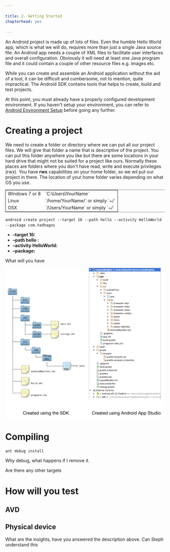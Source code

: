 ```yaml
---

title: 2. Getting Started
chapterhead: yes

---
```


An Android project is made up of lots of files. Even the humble Hello World app, which is what we will do, requires more than just a single Java source file. An Android app needs a couple of XML files to facilitate user interfaces and overall configuration. Obviously it will need at least one Java program file and it could contain a couple of other resource files e.g. images etc.

While you can create and assemble an Android application without the aid of a tool, it can be difficult and cumbersome, not to mention, quite impractical. The Android SDK contains tools that helps to create, build and test projects. 

At this point, you must already have a properly configured development environment. If you haven't setup your environment, you can refer to [Android Environment Setup](android-environment-setup.md) before going any further.

# Creating a project

We need to create a folder or directory where we can put all our project files. We will give that folder a name that is descriptive of the project. You can put this folder anywhere you like but there are some locations in your hard drive that might not be suited for a project like ours. Normally these places are folders where you don't have read, write and execute privileges (rwx). You  have **rwx** capabilities on your home folder, so we wil put our project in there. The location of your home folder varies depending on what OS you use. 

<table border="2" cellspacing="0" cellpadding="6" rules="groups" frame="hsides">


<colgroup>
<col  class="left" />

<col  class="left" />
</colgroup>
<tbody>
<tr>
<td class="left">Windows 7 or 8</td>
<td class="left">`C:\Users\YourName`</td>
</tr>


<tr>
<td class="left">Linux</td>
<td class="left">`/home/YourName/` or simply `~/`</td>
</tr>


<tr>
<td class="left">OSX</td>
<td class="left">`/Users/YourName` or simply `~/`</td>
</tr>
</tbody>
</table>

`android create project --target 16 --path hello --activity HelloWorld --package com.tedhagos`

-   **&#x2013;target 16:** 
-   **&#x2013;path hello :** 
-   **&#x2013;activity HelloWorld:** 
-   **&#x2013;package:** 

What will you have

![img](../images/android-project-structure.png)

# Compiling

`ant debug install` 

Why debug, what happens if I remove it.

Are there any other  targets

# How will you test

## AVD

## Physical device

What are the insights, have you answered the description above. Can Steph understand this

